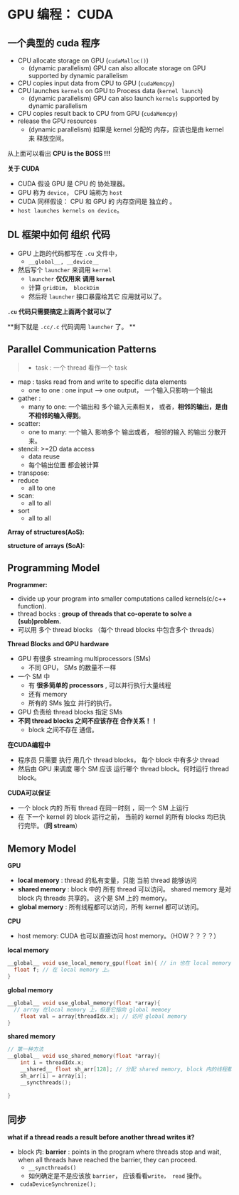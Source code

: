 # GPU 编程： CUDA



## 一个典型的 cuda 程序

* CPU allocate storage on GPU (`cudaMalloc()`) 
  * (dynamic parallelism) GPU can also allocate storage on GPU supported by dynamic parallelism
* CPU copies input data from CPU to GPU (`cudaMemcpy`)
* CPU launches `kernels` on GPU to Process data (`kernel launch`)
  * (dynamic parallelism) GPU can also launch `kernels` supported by dynamic parallelism
* CPU copies result back to CPU from GPU (`cudaMemcpy`)
* release the GPU resources
  * (dynamic parallelism) 如果是 kernel 分配的 内存，应该也是由 kernel 来 释放空间。



从上面可以看出 **CPU is the BOSS !!!**

 

**关于 CUDA**

* CUDA  假设 GPU 是 CPU 的 协处理器。
* GPU 称为 `device`， CPU 端称为 `host`
* CUDA 同样假设： CPU 和 GPU 的 内存空间是 独立的 。
* `host launches kernels on device`。



##  DL 框架中如何 组织 代码

* GPU 上跑的代码都写在 `.cu` 文件中， 
  * `__global__, __device__` 
* 然后写个 `launcher` 来调用 `kernel`
  * `launcher` **仅仅用来 调用 `kernel`**
  * 计算 `gridDim， blockDim`
  * 然后将 `launcher` 接口暴露给其它 应用就可以了。

**`.cu` 代码只需要搞定上面两个就可以了**



**剩下就是 `.cc/.c` 代码调用 `launcher` 了。  **



## Parallel Communication Patterns

> * task : 一个 thread 看作一个 task

* map :  tasks read from and write to specific data elements
  * one to one : one input --> one output， 一个输入只影响一个输出
* gather : 
  * many to one: 一个输出和 多个输入元素相关， 或者，**相邻的输出，是由不相邻的输入得到**。
* scatter:
  * one to many: 一个输入 影响多个 输出或者， 相邻的输入 的输出 分散开来。
* stencil:  >=2D data access
  * data reuse
  * 每个输出位置 都会被计算
* transpose:
* reduce
  * all to one
* scan:
  * all to all
* sort
  * all to all



**Array of structures(AoS):** 

**structure of arrays (SoA):**  



## Programming Model

**Programmer:**

* divide up your program into smaller computations called kernels(c/c++ function).
* thread bocks : **group of threads that co-operate to solve a (sub)problem.**
* 可以用 多个 thread blocks （每个 thread blocks 中包含多个 threads）



**Thread Blocks and GPU hardware**

* GPU 有很多 streaming multiprocessors (SMs)
  * 不同 GPU， SMs 的数量不一样
* 一个 SM 中 
  * 有 **很多简单的 processors** , 可以并行执行大量线程
  * 还有 memory
  * 所有的 SMs 独立 并行的执行。
* GPU 负责给 thread blocks 指定 SMs
* **不同 thread blocks 之间不应该存在 合作关系！！**
  * block 之间不存在 通信。



**在CUDA编程中**

* 程序员 只需要 执行 用几个 thread blocks， 每个 block 中有多少 thread
* 然后由 GPU 来调度 哪个 SM 应该 运行哪个 thread block。何时运行 thread block。

**CUDA可以保证**

* 一个 block 内的 所有 thread 在同一时刻 ，同一个 SM 上运行
* 在 下一个 kernel 的 block 运行之前， 当前的 kernel 的所有 blocks 均已执行完毕。（**同 stream**）



## Memory Model

**GPU**

* **local memory** : thread 的私有变量，只能 当前 thread 能够访问
* **shared memory** :  block 中的 所有 thread 可以访问。 shared memory 是对 block 内 threads 共享的。 这个是 SM 上的 memory。
* **global memory** :   所有线程都可以访问，所有 kernel 都可以访问。



**CPU**

* host memory: CUDA 也可以直接访问 host memory。（HOW？？？？）



**local memory**

```c++
__global__ void use_local_memory_gpu(float in){ // in 也在 local memory 上。
  float f; // 在 local memory 上。
}
```

**global memory**

```c++
__global__ void use_global_memory(float *array){
  // array 在local memory 上，但是它指向 global memoey
  	float val = array[threadIdx.x]; // 访问 global memory
}
```

**shared memory**

```c++
// 第一种方法
__global__ void use_shared_memory(float *array){
	int i = threadIdx.x;
    __shared__ float sh_arr[128]; // 分配 shared memory, block 内的线程都可以访问
    sh_arr[i] = array[i];
  	__syncthreads();
  
}

```







## 同步

**what if a thread reads a result before another thread writes it?**

* block 内: **barrier** : points in the program where threads stop and wait, when all threads have reached the barrier, they can proceed.
  * `__syncthreads()`
  * 如何确定是不是应该放 `barrier`， 应该看看`write， read` 操作。
* ​	`cudaDeviceSynchronize();` 